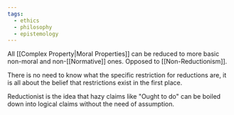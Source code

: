 ```yaml
---
tags:
  - ethics
  - philosophy
  - epistemology
---
```

All [[Complex Property|Moral Properties]] can be reduced to more basic non-moral and non-[[Normative]] ones.
Opposed to [[Non-Reductionism]].

There is no need to know what the specific restriction for reductions are, it is all about the belief that restrictions exist in the first place.

Reductionist is the idea that hazy claims like "Ought to do" can be boiled down into logical claims without the need of assumption.

